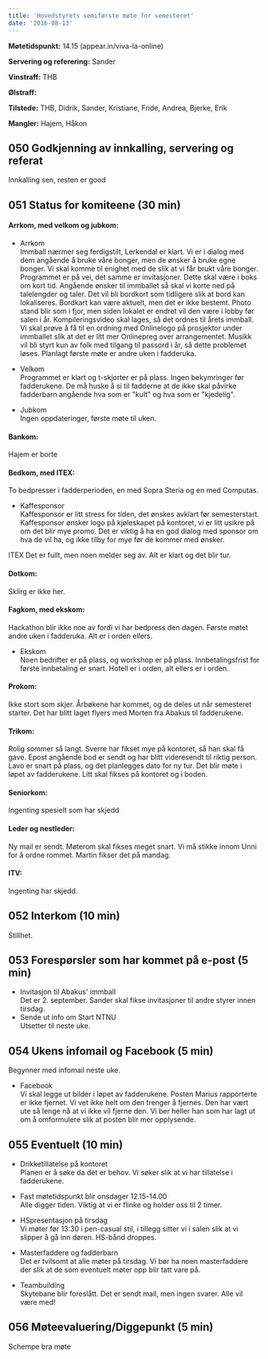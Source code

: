 ```yaml
---
title: 'Hovedstyrets semiførste møte for semesteret'
date: '2016-08-13'
---
```


**Møtetidspunkt:** 14.15 (appear.in/viva-la-online)

**Servering og referering:** Sander  

**Vinstraff:** THB

**Ølstraff:**  

**Tilstede:** THB, Didrik, Sander, Kristiane, Fride, Andrea, Bjerke, Erik

**Mangler:** Hajem, Håkon

## 050 Godkjenning av innkalling, servering og referat 
Innkalling sen, resten er good

## 051 Status for komiteene (30 min)

#### Arrkom, med velkom og jubkom:
* Arrkom  
Immball nærmer seg ferdigstilt, Lerkendal er klart. Vi er i dialog med dem angående å bruke våre bonger, men de ønsker å bruke egne bonger. Vi skal komme til enighet med de slik at vi får brukt våre bonger. Programmet er på vei, det samme er invitasjoner. Dette skal være i boks om kort tid. 
Angående ønsker til immballet så skal vi korte ned på talelengder og taler. Det vil bli bordkort som tidligere slik at bord kan lokaliseres. Bordkart kan være aktuelt, men det er ikke bestemt. Photo stand blir som i fjor, men siden lokalet er endret vil den være i lobby før salen i år. Kompileringsvideo skal lages, så det ordnes til årets immball. Vi skal prøve å få til en ordning med Onlinelogo på prosjektor under immballet slik at det er litt mer Onlinepreg over arrangementet. Musikk vil bli styrt kun av folk med tilgang til passord i år, så dette problemet løses.
Planlagt første møte er andre uken i fadderuka.

* Velkom  
Programmet er klart og t-skjorter er på plass. Ingen bekymringer før fadderukene. De må huske å si til fadderne at de ikke skal påvirke fadderbarn angående hva som er "kult" og hva som er "kjedelig".

* Jubkom  
Ingen oppdateringer, første møte til uken. 

#### Bankom:  
Hajem er borte

#### Bedkom, med ITEX:  
To bedpresser i fadderperioden, en med Sopra Steria og en med Computas. 
* Kaffesponsor  
Kaffesponsor er litt stress for tiden, det ønskes avklart før semesterstart. Kaffesponsor ønsker logo på kjøleskapet på kontoret, vi er litt usikre på om det blir mye promo. Det er viktig å ha en god dialog med sponsor om hva de vil ha, og ikke tilby for mye før de kommer med ønsker. 

ITEX
Det er fullt, men noen melder seg av. Alt er klart og det blir tur.

#### Dotkom:
Sklirg er ikke her.

#### Fagkom, med ekskom:  
Hackathon blir ikke noe av fordi vi har bedpress den dagen. Første møtet andre uken i fadderuka. Alt er i orden ellers.

* Ekskom  
Noen bedrifter er på plass, og workshop er på plass. Innbetalingsfrist for første innbetaling er snart. Hotell er i orden, alt ellers er i orden.

#### Prokom:  
Ikke stort som skjer. Årbøkene har kommet, og de deles ut når semesteret starter. Det har blitt laget flyers med Morten fra Abakus til fadderukene. 

#### Trikom:  
Rolig sommer så langt. Sverre har fikset mye på kontoret, så han skal få gave. Epost angående bod er sendt og har blitt videresendt til riktig person. Lavo er snart på plass, og det planlegges dato for ny tur. Det blir møte i løpet av fadderukene. Litt skal fikses på kontoret og i boden.

#### Seniorkom: 
Ingenting spesielt som har skjedd

#### Leder og nestleder:  
Ny mail er sendt. Møterom skal fikses meget snart. Vi må stikke innom Unni for å ordne rommet. Martin fikser det på mandag.

#### ITV: 
Ingenting har skjedd.

## 052 Interkom (10 min) 
Stillhet.

## 053 Forespørsler som har kommet på e-post (5 min) 
* Invitasjon til Abakus' immball  
Det er 2. september. 
Sander skal fikse invitasjoner til andre styrer innen tirsdag.
* Sende ut info om Start NTNU  
Utsetter til neste uke.

## 054 Ukens infomail og Facebook (5 min)  
Begynner med infomail neste uke.

* Facebook  
Vi skal legge ut bilder i løpet av fadderukene. Posten Marius rapporterte er ikke fjernet. Vi vet ikke helt om den trenger å fjernes. Den har vært ute så lenge nå at vi ikke vil fjerne den. Vi ber heller han som har lagt ut om å omformulere slik at posten blir mer opplysende.

## 055 Eventuelt (10 min)
* Drikketillatelse på kontoret  
Planen er å søke da det er behov. Vi søker slik at vi har tillatelse i fadderukene. 

* Fast møtetidspunkt blir onsdager 12.15-14.00  
Alle digger tiden. Viktig at vi er flinke og holder oss til 2 timer.

* HSpresentasjon på tirsdag  
Vi møter før 13:30 i pen-casual stil, i tillegg sitter vi i salen slik at vi slipper å gå inn døren. HS-bånd droppes.

* Masterfaddere og fadderbarn  
Det er tvilsomt at alle møter på tirsdag. Vi bør ha noen masterfaddere der slik at de som eventuelt møter opp blir tatt vare på.

* Teambuilding  
Skytebane blir foreslått. Det er sendt mail, men ingen svarer. Alle vil være med!

## 056 Møteevaluering/Diggepunkt (5 min)
Schempe bra møte
